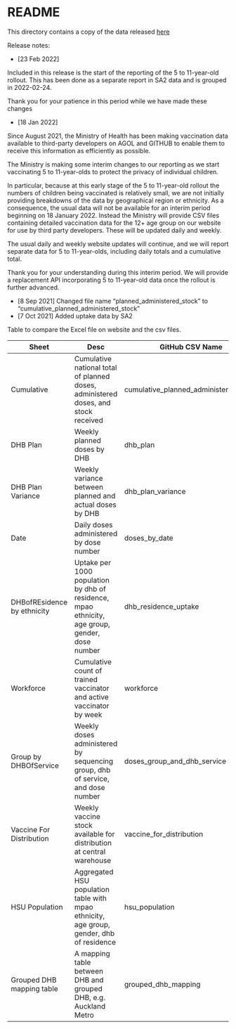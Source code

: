 # README

This directory contains a copy of the data released [here](https://www.health.govt.nz/our-work/diseases-and-conditions/covid-19-novel-coronavirus/covid-19-data-and-statistics/covid-19-vaccine-data)


Release notes:

- [23 Feb 2022]

Included in this release is the start of the reporting of the 5 to 11-year-old rollout. This has been done as a separate report in SA2 data and is grouped in 2022-02-24.

Thank you for your patience in this period while we have made these changes

- [18 Jan 2022]

Since August 2021, the Ministry of Health has been making vaccination data available to third-party developers on AGOL and GITHUB to enable them to receive this information as efficiently as possible.

The Ministry is making some interim changes to our reporting as we start vaccinating 5 to 11-year-olds to protect the privacy of individual children.

In particular, because at this early stage of the 5 to 11-year-old rollout the numbers of children being vaccinated is relatively small, we are not initially providing breakdowns of the data by geographical region or ethnicity.
As a consequence, the usual data will not be available for an interim period beginning on 18 January 2022.
Instead the Ministry will provide CSV files containing detailed vaccination data for the 12+ age group on our website for use by third party developers. These will be updated daily and weekly.

The usual daily and weekly website updates will continue, and we will report separate data for 5 to 11-year-olds, including daily totals and a cumulative total.

Thank you for your understanding during this interim period. We will provide a replacement API incorporating 5 to 11-year-old data once the rollout is further advanced.

- [8 Sep 2021] Changed file name “planned_administered_stock” to “cumulative_planned_administered_stock”
- [7 Oct 2021] Added uptake data by SA2

Table to compare the Excel file on website and the csv files.

| Sheet                       | Desc                                                                                           | GitHub CSV Name                       |
| --------------------------- | ---------------------------------------------------------------------------------------------- | ------------------------------------- |
| Cumulative                  | Cumulative national total of planned doses, administered doses, and stock received             | cumulative_planned_administered_stock |
| DHB Plan                    | Weekly planned doses by DHB                                                                    | dhb_plan                              |
| DHB Plan Variance           | Weekly variance between planned and actual doses by DHB                                        | dhb_plan_variance                     |
| Date                        | Daily doses administered by dose number                                                        | doses_by_date                         |
| DHBofREsidence by ethnicity | Uptake per 1000 population by dhb of residence, mpao ethnicity, age group, gender, dose number | dhb_residence_uptake                  |
| Workforce                   | Cumulative count of trained vaccinator and active vaccinator by week                           | workforce                             |
| Group by DHBOfService       | Weekly doses administered by sequencing group, dhb of service, and dose number                 | doses_group_and_dhb_service           |
| Vaccine For Distribution    | Weekly vaccine stock available for distribution at central warehouse                           | vaccine_for_distribution              |
| HSU Population              | Aggregated HSU population table with mpao ethnicity, age group, gender, dhb of residence       | hsu_population                        |
| Grouped DHB mapping table   | A mapping table between DHB and grouped DHB, e.g. Auckland Metro                               | grouped_dhb_mapping                   |
